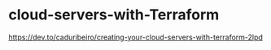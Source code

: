# cloud-servers-with-Terraform
https://dev.to/caduribeiro/creating-your-cloud-servers-with-terraform-2lpd
